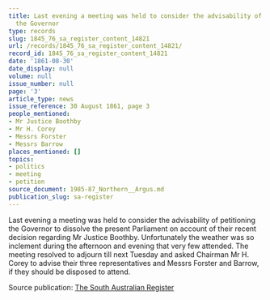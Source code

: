 ```yaml
---
title: Last evening a meeting was held to consider the advisability of petitioning
  the Governor
type: records
slug: 1845_76_sa_register_content_14821
url: /records/1845_76_sa_register_content_14821/
record_id: 1845_76_sa_register_content_14821
date: '1861-08-30'
date_display: null
volume: null
issue_number: null
page: '3'
article_type: news
issue_reference: 30 August 1861, page 3
people_mentioned:
- Mr Justice Boothby
- Mr H. Corey
- Messrs Forster
- Messrs Barrow
places_mentioned: []
topics:
- politics
- meeting
- petition
source_document: 1985-87_Northern__Argus.md
publication_slug: sa-register
---
```


Last evening a meeting was held to consider the advisability of petitioning the Governor to dissolve the present Parliament on account of their recent decision regarding Mr Justice Boothby.  Unfortunately the weather was so inclement during the afternoon and evening that very few attended.  The meeting resolved to adjourn till next Tuesday and asked Chairman Mr H. Corey to advise their three representatives and Messrs Forster and Barrow, if they should be disposed to attend.

Source publication: [The South Australian Register](/publications/sa-register/)
